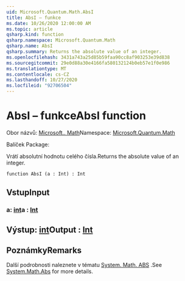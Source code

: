 ```yaml
---
uid: Microsoft.Quantum.Math.AbsI
title: AbsI – funkce
ms.date: 10/26/2020 12:00:00 AM
ms.topic: article
qsharp.kind: function
qsharp.namespace: Microsoft.Quantum.Math
qsharp.name: AbsI
qsharp.summary: Returns the absolute value of an integer.
ms.openlocfilehash: 3431a743a25d85b59faa90cc8af903253e39d838
ms.sourcegitcommit: 29e0d88a30e4166fa580132124b0eb57e1f0e986
ms.translationtype: MT
ms.contentlocale: cs-CZ
ms.lasthandoff: 10/27/2020
ms.locfileid: "92706504"
---
```

# <a name="absi-function"></a><span data-ttu-id="296b6-102">AbsI – funkce</span><span class="sxs-lookup"><span data-stu-id="296b6-102">AbsI function</span></span>

<span data-ttu-id="296b6-103">Obor názvů: [Microsoft.. Math](xref:Microsoft.Quantum.Math)</span><span class="sxs-lookup"><span data-stu-id="296b6-103">Namespace: [Microsoft.Quantum.Math](xref:Microsoft.Quantum.Math)</span></span>

<span data-ttu-id="296b6-104">Balíček [](https://nuget.org/packages/)</span><span class="sxs-lookup"><span data-stu-id="296b6-104">Package: [](https://nuget.org/packages/)</span></span>


<span data-ttu-id="296b6-105">Vrátí absolutní hodnotu celého čísla.</span><span class="sxs-lookup"><span data-stu-id="296b6-105">Returns the absolute value of an integer.</span></span>

```qsharp
function AbsI (a : Int) : Int
```


## <a name="input"></a><span data-ttu-id="296b6-106">Vstup</span><span class="sxs-lookup"><span data-stu-id="296b6-106">Input</span></span>

### <a name="a--int"></a><span data-ttu-id="296b6-107">a: [int](xref:microsoft.quantum.lang-ref.int)</span><span class="sxs-lookup"><span data-stu-id="296b6-107">a : [Int](xref:microsoft.quantum.lang-ref.int)</span></span>





## <a name="output--int"></a><span data-ttu-id="296b6-108">Výstup: [int](xref:microsoft.quantum.lang-ref.int)</span><span class="sxs-lookup"><span data-stu-id="296b6-108">Output : [Int](xref:microsoft.quantum.lang-ref.int)</span></span>



## <a name="remarks"></a><span data-ttu-id="296b6-109">Poznámky</span><span class="sxs-lookup"><span data-stu-id="296b6-109">Remarks</span></span>

<span data-ttu-id="296b6-110">Další podrobnosti naleznete v tématu [System. Math. ABS](https://docs.microsoft.com/dotnet/api/system.math.abs) .</span><span class="sxs-lookup"><span data-stu-id="296b6-110">See [System.Math.Abs](https://docs.microsoft.com/dotnet/api/system.math.abs) for more details.</span></span>